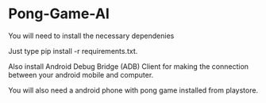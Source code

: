 # Pong-Game-AI
You will need to install the necessary dependenies

Just type pip install -r requirements.txt.


Also install Android Debug Bridge (ADB) Client for making the connection between your android mobile and computer.

You will also need a android phone with pong game installed from playstore.
